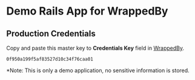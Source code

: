 # Demo Rails App for WrappedBy

## Production Credentials

Copy and paste this master key to **Credentials Key** field in [WrappedBy](https://wrappedby.com/).

```
0f950a199f5af83527d10c34f76caa01
```

*Note: This is only a demo application, no sensitive information is stored.
